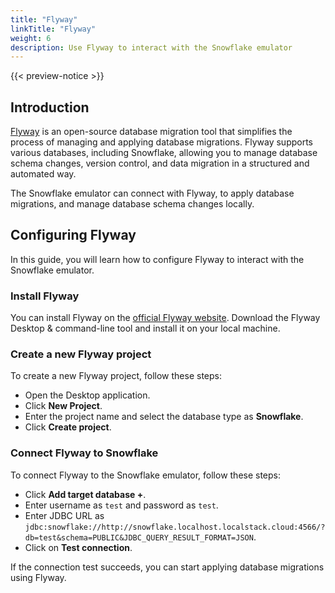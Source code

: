 ```yaml
---
title: "Flyway"
linkTitle: "Flyway"
weight: 6
description: Use Flyway to interact with the Snowflake emulator
---
```


{{< preview-notice >}}

## Introduction

[Flyway](https://flywaydb.org/) is an open-source database migration tool that simplifies the process of managing and applying database migrations. Flyway supports various databases, including Snowflake, allowing you to manage database schema changes, version control, and data migration in a structured and automated way.

The Snowflake emulator can connect with Flyway, to apply database migrations, and manage database schema changes locally.

## Configuring Flyway

In this guide, you will learn how to configure Flyway to interact with the Snowflake emulator.

### Install Flyway

You can install Flyway on the [official Flyway website](https://flywaydb.org/download/). Download the Flyway Desktop & command-line tool and install it on your local machine.

### Create a new Flyway project

To create a new Flyway project, follow these steps:

* Open the Desktop application.
* Click **New Project**.
* Enter the project name and select the database type as **Snowflake**.
* Click **Create project**.

### Connect Flyway to Snowflake

To connect Flyway to the Snowflake emulator, follow these steps:

* Click **Add target database +**.
* Enter username as `test` and password as `test`.
* Enter JDBC URL as `jdbc:snowflake://http://snowflake.localhost.localstack.cloud:4566/?db=test&schema=PUBLIC&JDBC_QUERY_RESULT_FORMAT=JSON`.
* Click on **Test connection**.

If the connection test succeeds, you can start applying database migrations using Flyway.
